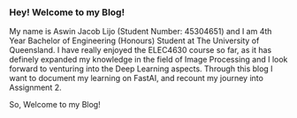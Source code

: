 
### Hey! Welcome to my Blog!

My name is Aswin Jacob Lijo (Student Number: 45304651) and I am 4th Year Bachelor of Engineering (Honours) Student at The University of Queensland. I have really enjoyed the ELEC4630 course so far, as it has definely expanded my knowledge in the field of Image Processing and I look forward to venturing into the Deep Learning aspects. Through this blog I want to document my learning on FastAI, and recount my journey into Assignment 2. 

So, Welcome to my Blog!
